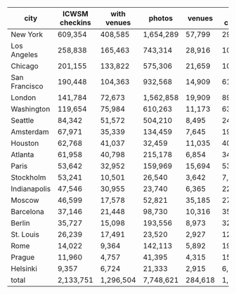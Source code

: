 | city          | ICWSM checkins | with venues |    photos |  venues | 2014 checkins |
|---------------|----------------|-------------|-----------|---------|---------------|
| New York      |        609,354 |     408,585 | 1,654,289 |  57,799 |       290,847 |
| Los Angeles   |        258,838 |     165,463 |   743,314 |  28,916 |       107,980 |
| Chicago       |        201,155 |     133,822 |   575,306 |  21,659 |       107,391 |
| San Francisco |        190,448 |     104,363 |   932,568 |  14,909 |        61,668 |
| London        |        141,784 |      72,673 | 1,562,858 |  19,909 |        89,297 |
| Washington    |        119,654 |      75,984 |   610,263 |  11,173 |        63,522 |
| Seattle       |         84,342 |      51,572 |   504,210 |   8,495 |        24,992 |
| Amsterdam     |         67,971 |      35,339 |   134,459 |   7,645 |        19,480 |
| Houston       |         62,768 |      41,037 |    32,459 |  11,035 |        40,019 |
| Atlanta       |         61,958 |      40,798 |   215,178 |   6,854 |        34,015 |
| Paris         |         53,642 |      32,952 |   159,969 |  15,694 |        53,243 |
| Stockholm     |         53,241 |      10,501 |    26,540 |   3,642 |         7,183 |
| Indianapolis  |         47,546 |      30,955 |    23,740 |   6,365 |        22,165 |
| Moscow        |         46,599 |      17,578 |    52,821 |  35,185 |       272,701 |
| Barcelona     |         37,146 |      21,448 |    98,730 |  10,316 |        35,062 |
| Berlin        |         35,727 |      15,098 |   193,556 |   8,973 |        32,977 |
| St. Louis     |         26,239 |      17,491 |    23,520 |   2,927 |        12,198 |
| Rome          |         14,022 |       9,364 |   142,113 |   5,892 |        19,229 |
| Prague        |         11,960 |       4,757 |    41,395 |   4,315 |        15,012 |
| Helsinki      |          9,357 |       6,724 |    21,333 |   2,915 |         6,789 |
| total         |      2,133,751 |   1,296,504 | 7,748,621 | 284,618 |     1,315,770 |